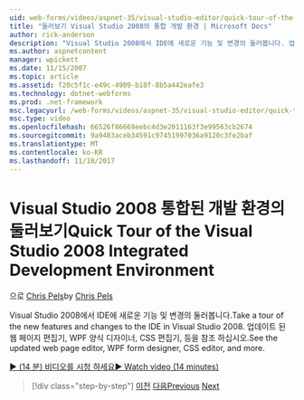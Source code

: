 ```yaml
---
uid: web-forms/videos/aspnet-35/visual-studio-editor/quick-tour-of-the-visual-studio-2008-integrated-development-environment
title: "둘러보기 Visual Studio 2008의 통합 개발 환경 | Microsoft Docs"
author: rick-anderson
description: "Visual Studio 2008에서 IDE에 새로운 기능 및 변경의 둘러봅니다. 업데이트 된 웹 페이지 편집기, WPF 양식 디자이너, CSS 편집기, 등을 참조 하십시오."
ms.author: aspnetcontent
manager: wpickett
ms.date: 11/15/2007
ms.topic: article
ms.assetid: f20c5f1c-e49c-4909-b18f-8b5a442eafe3
ms.technology: dotnet-webforms
ms.prod: .net-framework
msc.legacyurl: /web-forms/videos/aspnet-35/visual-studio-editor/quick-tour-of-the-visual-studio-2008-integrated-development-environment
msc.type: video
ms.openlocfilehash: 66526f86669eebc4d3e2011163f3e99563cb2674
ms.sourcegitcommit: 9a9483aceb34591c97451997036a9120c3fe2baf
ms.translationtype: MT
ms.contentlocale: ko-KR
ms.lasthandoff: 11/10/2017
---
```

<a name="quick-tour-of-the-visual-studio-2008-integrated-development-environment"></a><span data-ttu-id="78333-104">Visual Studio 2008 통합된 개발 환경의 둘러보기</span><span class="sxs-lookup"><span data-stu-id="78333-104">Quick Tour of the Visual Studio 2008 Integrated Development Environment</span></span>
====================
<span data-ttu-id="78333-105">으로 [Chris Pels](https://twitter.com/chrispels)</span><span class="sxs-lookup"><span data-stu-id="78333-105">by [Chris Pels](https://twitter.com/chrispels)</span></span>

<span data-ttu-id="78333-106">Visual Studio 2008에서 IDE에 새로운 기능 및 변경의 둘러봅니다.</span><span class="sxs-lookup"><span data-stu-id="78333-106">Take a tour of the new features and changes to the IDE in Visual Studio 2008.</span></span> <span data-ttu-id="78333-107">업데이트 된 웹 페이지 편집기, WPF 양식 디자이너, CSS 편집기, 등을 참조 하십시오.</span><span class="sxs-lookup"><span data-stu-id="78333-107">See the updated web page editor, WPF form designer, CSS editor, and more.</span></span>

[<span data-ttu-id="78333-108">&#9654; (14 분) 비디오를 시청 하세요</span><span class="sxs-lookup"><span data-stu-id="78333-108">&#9654; Watch video (14 minutes)</span></span>](https://channel9.msdn.com/Blogs/ASP-NET-Site-Videos/quick-tour-of-the-visual-studio-2008-integrated-development-environment)

>[!div class="step-by-step"]
<span data-ttu-id="78333-109">[이전](intellisense-for-jscript-and-aspnet-ajax.md)
[다음](creating-and-modifying-a-css-file.md)</span><span class="sxs-lookup"><span data-stu-id="78333-109">[Previous](intellisense-for-jscript-and-aspnet-ajax.md)
[Next](creating-and-modifying-a-css-file.md)</span></span>
